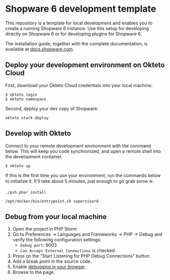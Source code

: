 # Shopware 6 development template

This repository is a template for local development and enables you to create a running Shopware 6 instance.
Use this setup for developing directly on Shopware 6 or for developing plugins for Shopware 6.

The installation guide, together with the complete documentation, is available at [docs.shopware.com](https://docs.shopware.com/en/shopware-platform-dev-en/getting-started).


## Deploy your development environment on Okteto Cloud

First, download your Okteto Cloud credentials into your local machine:

```console
$ okteto login
$ okteto namespace
```

Second, deploy your dev copy of Shopware:

```console
okteto stack deploy
```

## Develop with Okteto

Connect to your remote development environment with the command below. This will keep you code synchronized, and open a remote shell into the development container.

```
$ okteto up
```

If this is the first time you use your environment, run the commands below to initialize it. It'll take about 5 minutes, just enough to go grab some ☕.

```console
./psh.phar install
```
```
/opt/docker/bin/entrypoint.sh supervisord
```

## Debug from your local machine
1. Open the project in PHP Storm
1. Go to Preferences -> Languages and Frameworks -> PHP -> Debug and verify the following configuration settings:
    - `Debug port`: 9003
    - `Can Accept External Connections` is checked
1. Press on the "Start Listening for PHP Debug Connections" button.
1. Add a break point in the source code.
1. Enable [debugging in your browser](https://www.jetbrains.com/help/phpstorm/zero-configuration-debugging.html#activate-debugger-on-server).
1. Browse to the page.

